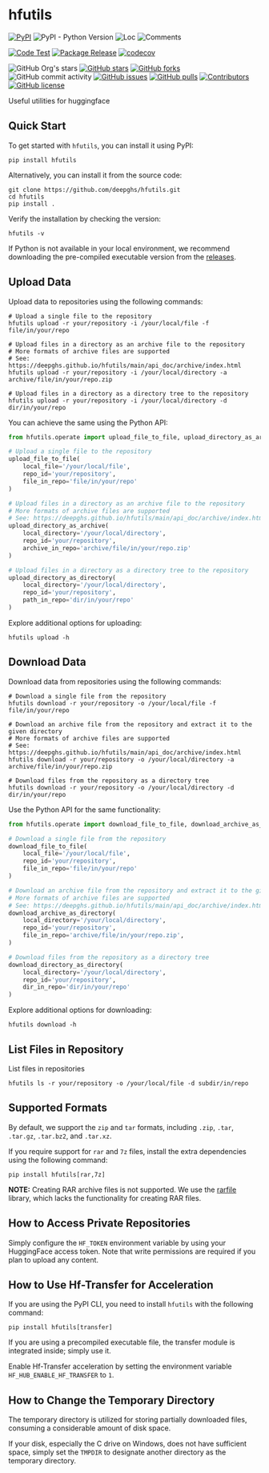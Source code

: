 # hfutils

[![PyPI](https://img.shields.io/pypi/v/hfutils)](https://pypi.org/project/hfutils/)
![PyPI - Python Version](https://img.shields.io/pypi/pyversions/hfutils)
![Loc](https://img.shields.io/endpoint?url=https://gist.githubusercontent.com/narugo1992/b98a0fd1468c4858abf2a355bc9b4039/raw/loc.json)
![Comments](https://img.shields.io/endpoint?url=https://gist.githubusercontent.com/narugo1992/b98a0fd1468c4858abf2a355bc9b4039/raw/comments.json)

[![Code Test](https://github.com/deepghs/hfutils/workflows/Code%20Test/badge.svg)](https://github.com/deepghs/hfutils/actions?query=workflow%3A%22Code+Test%22)
[![Package Release](https://github.com/deepghs/hfutils/workflows/Package%20Release/badge.svg)](https://github.com/deepghs/hfutils/actions?query=workflow%3A%22Package+Release%22)
[![codecov](https://codecov.io/gh/deepghs/hfutils/branch/main/graph/badge.svg?token=XJVDP4EFAT)](https://codecov.io/gh/deepghs/hfutils)

![GitHub Org's stars](https://img.shields.io/github/stars/deepghs)
[![GitHub stars](https://img.shields.io/github/stars/deepghs/hfutils)](https://github.com/deepghs/hfutils/stargazers)
[![GitHub forks](https://img.shields.io/github/forks/deepghs/hfutils)](https://github.com/deepghs/hfutils/network)
![GitHub commit activity](https://img.shields.io/github/commit-activity/m/deepghs/hfutils)
[![GitHub issues](https://img.shields.io/github/issues/deepghs/hfutils)](https://github.com/deepghs/hfutils/issues)
[![GitHub pulls](https://img.shields.io/github/issues-pr/deepghs/hfutils)](https://github.com/deepghs/hfutils/pulls)
[![Contributors](https://img.shields.io/github/contributors/deepghs/hfutils)](https://github.com/deepghs/hfutils/graphs/contributors)
[![GitHub license](https://img.shields.io/github/license/deepghs/hfutils)](https://github.com/deepghs/hfutils/blob/master/LICENSE)

Useful utilities for huggingface

## Quick Start

To get started with `hfutils`, you can install it using PyPI:

```shell
pip install hfutils

```

Alternatively, you can install it from the source code:

```shell
git clone https://github.com/deepghs/hfutils.git
cd hfutils
pip install .

```

Verify the installation by checking the version:

```shell
hfutils -v

```

If Python is not available in your local environment, we recommend downloading the pre-compiled executable version from
the [releases](https://github.com/deepghs/hfutils/releases).

## Upload Data

Upload data to repositories using the following commands:

```shell
# Upload a single file to the repository
hfutils upload -r your/repository -i /your/local/file -f file/in/your/repo

# Upload files in a directory as an archive file to the repository
# More formats of archive files are supported
# See: https://deepghs.github.io/hfutils/main/api_doc/archive/index.html
hfutils upload -r your/repository -i /your/local/directory -a archive/file/in/your/repo.zip

# Upload files in a directory as a directory tree to the repository
hfutils upload -r your/repository -i /your/local/directory -d dir/in/your/repo

```

You can achieve the same using the Python API:

```python
from hfutils.operate import upload_file_to_file, upload_directory_as_archive, upload_directory_as_directory

# Upload a single file to the repository
upload_file_to_file(
    local_file='/your/local/file',
    repo_id='your/repository',
    file_in_repo='file/in/your/repo'
)

# Upload files in a directory as an archive file to the repository
# More formats of archive files are supported
# See: https://deepghs.github.io/hfutils/main/api_doc/archive/index.html
upload_directory_as_archive(
    local_directory='/your/local/directory',
    repo_id='your/repository',
    archive_in_repo='archive/file/in/your/repo.zip'
)

# Upload files in a directory as a directory tree to the repository
upload_directory_as_directory(
    local_directory='/your/local/directory',
    repo_id='your/repository',
    path_in_repo='dir/in/your/repo'
)
```

Explore additional options for uploading:

```shell
hfutils upload -h

```

## Download Data

Download data from repositories using the following commands:

```shell
# Download a single file from the repository
hfutils download -r your/repository -o /your/local/file -f file/in/your/repo

# Download an archive file from the repository and extract it to the given directory
# More formats of archive files are supported
# See: https://deepghs.github.io/hfutils/main/api_doc/archive/index.html
hfutils download -r your/repository -o /your/local/directory -a archive/file/in/your/repo.zip

# Download files from the repository as a directory tree
hfutils download -r your/repository -o /your/local/directory -d dir/in/your/repo

```

Use the Python API for the same functionality:

```python
from hfutils.operate import download_file_to_file, download_archive_as_directory, download_directory_as_directory

# Download a single file from the repository
download_file_to_file(
    local_file='/your/local/file',
    repo_id='your/repository',
    file_in_repo='file/in/your/repo'
)

# Download an archive file from the repository and extract it to the given directory
# More formats of archive files are supported
# See: https://deepghs.github.io/hfutils/main/api_doc/archive/index.html
download_archive_as_directory(
    local_directory='/your/local/directory',
    repo_id='your/repository',
    file_in_repo='archive/file/in/your/repo.zip',
)

# Download files from the repository as a directory tree
download_directory_as_directory(
    local_directory='/your/local/directory',
    repo_id='your/repository',
    dir_in_repo='dir/in/your/repo'
)
```

Explore additional options for downloading:

```shell
hfutils download -h

```

## List Files in Repository
 
List files in repositories

```shell
hfutils ls -r your/repository -o /your/local/file -d subdir/in/repo
```

## Supported Formats

By default, we support the `zip` and `tar` formats, including `.zip`, `.tar`, `.tar.gz`, `.tar.bz2`, and `.tar.xz`.

If you require support for `rar` and `7z` files, install the extra dependencies using the following command:

```shell
pip install hfutils[rar,7z]
```

**NOTE:** Creating RAR archive files is not supported. We use the [rarfile](https://github.com/markokr/rarfile) library,
which lacks the functionality for creating RAR files.

## How to Access Private Repositories

Simply configure the `HF_TOKEN` environment variable by using your HuggingFace access token.
Note that write permissions are required if you plan to upload any content.

## How to Use Hf-Transfer for Acceleration

If you are using the PyPI CLI, you need to install `hfutils` with the following command:

```shell
pip install hfutils[transfer]

```

If you are using a precompiled executable file, the transfer module is integrated inside; simply use it.

Enable Hf-Transfer acceleration by setting the environment variable `HF_HUB_ENABLE_HF_TRANSFER` to `1`.

## How to Change the Temporary Directory

The temporary directory is utilized for storing partially downloaded files, consuming a considerable amount of disk
space.

If your disk, especially the C drive on Windows, does not have sufficient space, simply set the `TMPDIR` to designate
another directory as the temporary directory.
